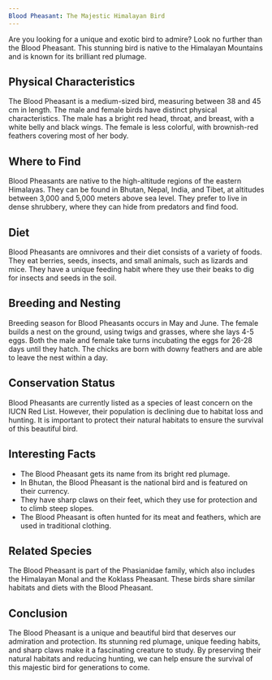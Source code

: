 ```yaml
---
Blood Pheasant: The Majestic Himalayan Bird
---
```

Are you looking for a unique and exotic bird to admire? Look no further than the Blood Pheasant. This stunning bird is native to the Himalayan Mountains and is known for its brilliant red plumage.

## Physical Characteristics

The Blood Pheasant is a medium-sized bird, measuring between 38 and 45 cm in length. The male and female birds have distinct physical characteristics. The male has a bright red head, throat, and breast, with a white belly and black wings. The female is less colorful, with brownish-red feathers covering most of her body.

## Where to Find

Blood Pheasants are native to the high-altitude regions of the eastern Himalayas. They can be found in Bhutan, Nepal, India, and Tibet, at altitudes between 3,000 and 5,000 meters above sea level. They prefer to live in dense shrubbery, where they can hide from predators and find food.

## Diet

Blood Pheasants are omnivores and their diet consists of a variety of foods. They eat berries, seeds, insects, and small animals, such as lizards and mice. They have a unique feeding habit where they use their beaks to dig for insects and seeds in the soil.

## Breeding and Nesting

Breeding season for Blood Pheasants occurs in May and June. The female builds a nest on the ground, using twigs and grasses, where she lays 4-5 eggs. Both the male and female take turns incubating the eggs for 26-28 days until they hatch. The chicks are born with downy feathers and are able to leave the nest within a day.

## Conservation Status

Blood Pheasants are currently listed as a species of least concern on the IUCN Red List. However, their population is declining due to habitat loss and hunting. It is important to protect their natural habitats to ensure the survival of this beautiful bird.

## Interesting Facts

-   The Blood Pheasant gets its name from its bright red plumage.
-   In Bhutan, the Blood Pheasant is the national bird and is featured on their currency.
-   They have sharp claws on their feet, which they use for protection and to climb steep slopes.
-   The Blood Pheasant is often hunted for its meat and feathers, which are used in traditional clothing.

## Related Species

The Blood Pheasant is part of the Phasianidae family, which also includes the Himalayan Monal and the Koklass Pheasant. These birds share similar habitats and diets with the Blood Pheasant.

## Conclusion

The Blood Pheasant is a unique and beautiful bird that deserves our admiration and protection. Its stunning red plumage, unique feeding habits, and sharp claws make it a fascinating creature to study. By preserving their natural habitats and reducing hunting, we can help ensure the survival of this majestic bird for generations to come.
